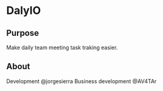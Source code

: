DalyIO
=======================

Purpose
-------
Make daily team meeting task traking easier.

About
-----
Development @jorgesierra
Business development @AV4TAr
